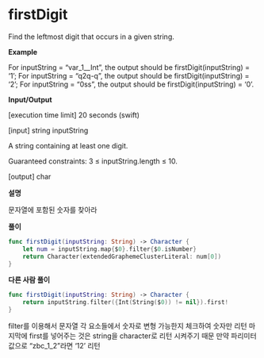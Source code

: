 # firstDigit

Find the leftmost digit that occurs in a given string.

**Example**

For inputString = “var_1__Int”, the output should be
firstDigit(inputString) = ‘1’;
For inputString = “q2q-q”, the output should be
firstDigit(inputString) = ‘2’;
For inputString = “0ss”, the output should be
firstDigit(inputString) = ‘0’.

**Input/Output**

[execution time limit] 20 seconds (swift)

[input] string inputString

A string containing at least one digit.

Guaranteed constraints:
3 ≤ inputString.length ≤ 10.

[output] char

**설명**

문자열에 포함된 숫자를 찾아라

**풀이**

```swift
func firstDigit(inputString: String) -> Character {
    let num = inputString.map{$0}.filter{$0.isNumber}
    return Character(extendedGraphemeClusterLiteral: num[0])
}
```

**다른 사람 풀이**

```swift
func firstDigit(inputString: String) -> Character {
    return inputString.filter({Int(String($0)) != nil}).first!
}
```

filter를 이용해서 문자열 각 요소들에서 숫자로 변형 가능한지 체크하여 숫자만 리턴
마지막에 first를 넣어주는 것은 string을 character로 리턴 시켜주기 때문
만약 파리미터 값으로 “zbc_1_2”라면 ‘12’ 리턴